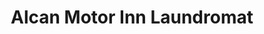 ---
title: "Alcan Motor Inn Laundromat"
url: /haines-junction/alcan-motor-inn-laundromat/
shop: laundry
---